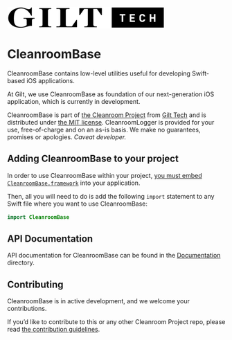 ![Gilt Tech logo](https://raw.githubusercontent.com/gilt/Cleanroom/master/Assets/gilt-tech-logo.png)

# CleanroomBase

CleanroomBase contains low-level utilities useful for developing Swift-based iOS applications.

At Gilt, we use CleanroomBase as foundation of our next-generation iOS application, which is currently in development.

CleanroomBase is part of [the Cleanroom Project](http://github.com/gilt/Cleanroom) from [Gilt Tech](http://tech.gilt.com) and is distributed under [the MIT license](https://github.com/emaloney/CleanroomLogger/blob/master/LICENSE). CleanroomLogger is provided for your use, free-of-charge and on an as-is basis. We make no guarantees, promises or apologies. *Caveat developer.*

## Adding CleanroomBase to your project

In order to use CleanroomBase within your project, [you must embed `CleanroomBase.framework`](https://github.com/emaloney/CleanroomBase/blob/master/INTEGRATION.md) into your application. 

Then, all you will need to do is add the following `import` statement to any Swift file where you want to use CleanroomBase:

```swift
import CleanroomBase
```

## API Documentation

API documentation for CleanroomBase can be found in the [Documentation](https://rawgit.com/emaloney/CleanroomBase/master/Documentation/index.html) directory.

## Contributing

CleanroomBase is in active development, and we welcome your contributions.

If you’d like to contribute to this or any other Cleanroom Project repo, please read [the contribution guidelines](https://github.com/gilt/Cleanroom#contributing-to-the-cleanroom-project).
